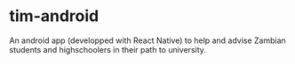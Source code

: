 # tim-android
An android app (developped with React Native) to help and advise Zambian students and highschoolers in their path to university.
